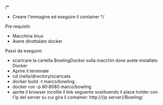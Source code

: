 /*
* Creare l'immagine ed eseguire il container
*/

Pre requisiti:
* Macchina linux
* Avere dinsttalato docker

Passi da eseguire:
* scaricare la cartella BowlingDocker sulla macchin dove avete installato Docker
* Aprire il terminale
* cd /nella/directory/scaricata
* docker build -t marco/bowling .
* docker run -p 80:8080 marco/bowling
* aprite il browser incollte il link seguente sostituendo il place holder con l'ip del server su cui gira il container: http://{ip server}/Bowling/
